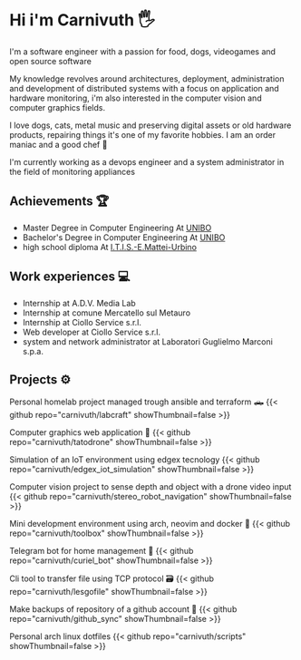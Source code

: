 # Hi i'm Carnivuth 🖐️

I'm a software engineer with a passion for food, dogs, videogames and open source software

My knowledge revolves around architectures, deployment, administration and development of distributed systems with a focus on application and hardware monitoring, i'm also interested in the computer vision and computer graphics fields.

I love dogs, cats, metal music and preserving digital assets or old hardware products, repairing things it's one of my favorite hobbies. I am an order maniac and a good chef 🍳

I'm currently working as a devops engineer and a system administrator in the field of monitoring appliances

##  Achievements 🏆

  - Master Degree in Computer Engineering At [UNIBO](https://www.unibo.it/it)
  - Bachelor's Degree in Computer Engineering At [UNIBO](https://www.unibo.it/it)
  - high school diploma At [I.T.I.S.-E.Mattei-Urbino](https://www.itisurbino.edu.it/)

##  Work experiences 💻

- Internship at A.D.V. Media Lab
- Internship at comune Mercatello sul Metauro
- Internship at Ciollo Service s.r.l.
- Web developer at Ciollo Service s.r.l.
- system and network administrator at Laboratori Guglielmo Marconi s.p.a.

## Projects ⚙️

Personal homelab project managed trough ansible and terraform 🛻
{{< github repo="carnivuth/labcraft" showThumbnail=false >}}

Computer graphics web application 🚁
{{< github repo="carnivuth/tatodrone" showThumbnail=false >}}

Simulation of an IoT environment using edgex tecnology
{{< github repo="carnivuth/edgex_iot_simulation" showThumbnail=false >}}

Computer vision project to sense depth and object with a drone video input
{{< github repo="carnivuth/stereo_robot_navigation" showThumbnail=false >}}

Mini development environment using arch, neovim and docker 🐳
{{< github repo="carnivuth/toolbox" showThumbnail=false >}}

Telegram bot for home management 🤖
{{< github repo="carnivuth/curiel_bot" showThumbnail=false >}}

Cli tool to transfer file using TCP protocol 🗃️
{{< github repo="carnivuth/lesgofile" showThumbnail=false >}}

Make backups of repository of a github account 💾
{{< github repo="carnivuth/github_sync" showThumbnail=false >}}

Personal arch linux dotfiles
{{< github repo="carnivuth/scripts" showThumbnail=false >}}
